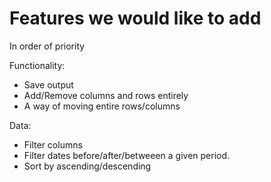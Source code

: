 # Features we would like to add

In order of priority

Functionality:

* Save output
* Add/Remove columns and rows entirely
* A way of moving entire rows/columns

Data:

* Filter columns
* Filter dates before/after/betweeen a given period.
* Sort by ascending/descending
